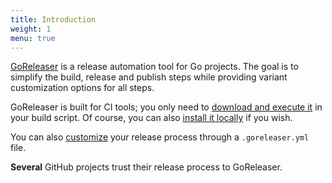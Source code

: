 ```yaml
---
title: Introduction
weight: 1
menu: true
---
```


[GoReleaser](https://github.com/goreleaser/goreleaser) is a release automation
tool for Go projects. The goal is to simplify the build, release and
publish steps while providing variant customization options for all steps.

GoReleaser is built for CI tools; you only need to
[download and execute it](/ci) in your build script.
Of course, you can also [install it locally](/install) if you wish.

You can also [customize](/customization) your release process through a
`.goreleaser.yml` file.

<span id="count" title="value get with goreleaser/func">Several</span>
GitHub projects trust their release process to GoReleaser.

<script>
var req = new XMLHttpRequest();
req.open("GET", "https://func.goreleaser.now.sh");
req.onload = function() {
  document.querySelector("#count").textContent = req.response
}
req.send();
</script>

<style>
  #count {
    font-weight: bold;
  }
</style>
